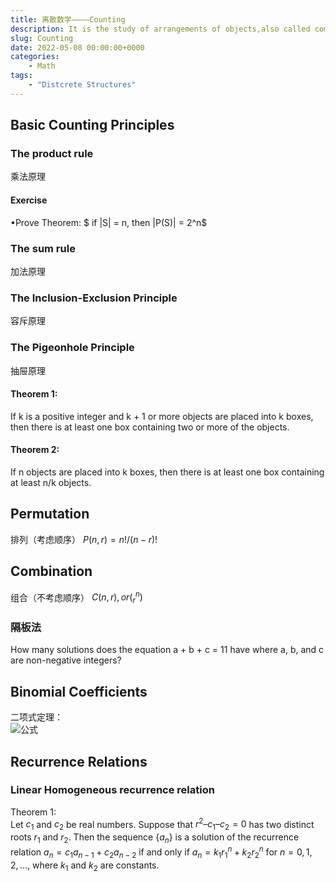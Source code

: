 ```yaml
---
title: 离散数学————Counting
description: It is the study of arrangements of objects,also called combinatorics
slug: Counting
date: 2022-05-08 00:00:00+0000
categories:
    - Math
tags:
    - "Distcrete Structures"
---
```

## Basic Counting Principles
### The product rule
乘法原理
#### Exercise
•Prove Theorem: $ if |S| = n, then |P(S)| = 2^n$
### The sum rule
加法原理
### The Inclusion-Exclusion Principle
容斥原理
### The Pigeonhole Principle
抽屉原理
#### Theorem 1: 
If k is a positive integer and k + 1 or more objects are placed into k boxes, then there is at least one box containing two or more of the objects.
#### Theorem 2: 
If n objects are placed into k boxes, then there is at least one box containing at least n/k objects.

## Permutation
排列（考虑顺序）
$P(n, r) = n!/(n  −  r)!$
## Combination
组合（不考虑顺序）
$C(n, r), or (^n_r)$
### 隔板法
How many solutions does the equation a + b + c = 11
have where a, b, and c are non-negative integers?
## Binomial Coefficients
二项式定理：     
![公式](https://bkimg.cdn.bcebos.com/formula/90e7897708ac2d3e2619efc1fd9071ff.svg)
## Recurrence Relations
### Linear Homogeneous recurrence relation 
Theorem 1:     
Let $c_1$ and $c_2$ be real numbers. Suppose that $r^2 – c_1 – c_2 = 0$ has two distinct roots $r_1$ and $r_2$. Then the sequence $\{a_n\}$ is a solution of the recurrence relation $a_n= c_1a_{n-1} + c_2a_{n-2}$ if and only if $a_n= k_1r_1^n+k_2r_2^n$ for $n  = 0, 1, 2, …,$ where $k_1$ and $k_2$ are constants.


